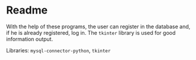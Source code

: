 # Readme

With the help of these programs, the user can register in the database and, if he is already registered, log in. The `tkinter` library is used for good information output.

Libraries: `mysql-connector-python`, `tkinter`
